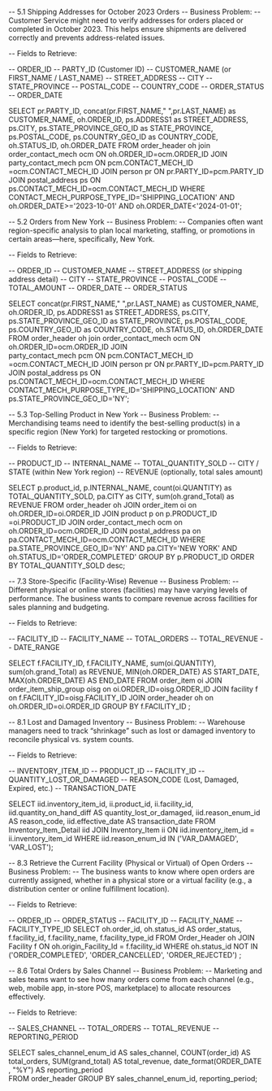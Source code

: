 -- 5.1 Shipping Addresses for October 2023 Orders
-- Business Problem:
-- Customer Service might need to verify addresses for orders placed or completed in October 2023. This helps ensure shipments are delivered correctly and prevents address-related issues.

-- Fields to Retrieve:

-- ORDER_ID
-- PARTY_ID (Customer ID)
-- CUSTOMER_NAME (or FIRST_NAME / LAST_NAME)
-- STREET_ADDRESS
-- CITY
-- STATE_PROVINCE
-- POSTAL_CODE
-- COUNTRY_CODE
-- ORDER_STATUS
-- ORDER_DATE




 SELECT 
	pr.PARTY_ID,
	concat(pr.FIRST_NAME," ",pr.LAST_NAME) as CUSTOMER_NAME,
	oh.ORDER_ID,
	ps.ADDRESS1 as STREET_ADDRESS, 
        ps.CITY, ps.STATE_PROVINCE_GEO_ID as STATE_PROVINCE, 
    	ps.POSTAL_CODE, 
    	ps.COUNTRY_GEO_ID as COUNTRY_CODE, 
    	oh.STATUS_ID,
    	oh.ORDER_DATE 
 FROM
	order_header oh
 join
	order_contact_mech ocm
 ON 
	oh.ORDER_ID=ocm.ORDER_ID
 JOIN	
	party_contact_mech pcm 
 ON 
	pcm.CONTACT_MECH_ID =ocm.CONTACT_MECH_ID
 JOIN 
 	person pr 
 ON 
	pr.PARTY_ID=pcm.PARTY_ID
 JOIN 
	postal_address ps 
 ON 
	ps.CONTACT_MECH_ID=ocm.CONTACT_MECH_ID
 WHERE
	CONTACT_MECH_PURPOSE_TYPE_ID='SHIPPING_LOCATION'
 AND
	oh.ORDER_DATE>='2023-10-01' 
 AND
	oh.ORDER_DATE<'2024-01-01';
 
 
 
 
 
 
  -- 5.2 Orders from New York
-- Business Problem:
-- Companies often want region-specific analysis to plan local marketing, staffing, or promotions in certain areas—here, specifically, New York.

-- Fields to Retrieve:

-- ORDER_ID
-- CUSTOMER_NAME
-- STREET_ADDRESS (or shipping address detail)
-- CITY
-- STATE_PROVINCE
-- POSTAL_CODE
-- TOTAL_AMOUNT
-- ORDER_DATE
-- ORDER_STATUS



 
 
 
 
 
 SELECT 
	concat(pr.FIRST_NAME," ",pr.LAST_NAME) as CUSTOMER_NAME,
	oh.ORDER_ID,
	ps.ADDRESS1 as STREET_ADDRESS, 
    ps.CITY,
    ps.STATE_PROVINCE_GEO_ID as STATE_PROVINCE, 
    ps.POSTAL_CODE, 
    ps.COUNTRY_GEO_ID as COUNTRY_CODE, 
    oh.STATUS_ID,
    oh.ORDER_DATE 
 FROM
	order_header oh
 join
	order_contact_mech ocm
 ON 
	oh.ORDER_ID=ocm.ORDER_ID
 JOIN	
	party_contact_mech pcm 
 ON 
	pcm.CONTACT_MECH_ID =ocm.CONTACT_MECH_ID
 JOIN 
        person pr 
 ON 
        pr.PARTY_ID=pcm.PARTY_ID
 JOIN 
	postal_address ps 
 ON 
	ps.CONTACT_MECH_ID=ocm.CONTACT_MECH_ID
 WHERE
	CONTACT_MECH_PURPOSE_TYPE_ID='SHIPPING_LOCATION'
 AND
	ps.STATE_PROVINCE_GEO_ID='NY';
	



-- 5.3 Top-Selling Product in New York
-- Business Problem:
-- Merchandising teams need to identify the best-selling product(s) in a specific region (New York) for targeted restocking or promotions.

-- Fields to Retrieve:

-- PRODUCT_ID
-- INTERNAL_NAME
-- TOTAL_QUANTITY_SOLD
-- CITY / STATE (within New York region)
-- REVENUE (optionally, total sales amount)




SELECT 
	p.product_id,
	p.INTERNAL_NAME, 
	count(oi.QUANTITY) as TOTAL_QUANTITY_SOLD, 
        pa.CITY as CITY, 
        sum(oh.grand_Total) as REVENUE 
FROM 
	order_header oh 
JOIN
	order_item oi on oh.ORDER_ID=oi.ORDER_ID 
JOIN 
	product p on p.PRODUCT_ID =oi.PRODUCT_ID
JOIN 
	order_contact_mech ocm on oh.ORDER_ID=ocm.ORDER_ID
JOIN
	postal_address pa on pa.CONTACT_MECH_ID=ocm.CONTACT_MECH_ID 
WHERE
	pa.STATE_PROVINCE_GEO_ID='NY' 
AND 
	pa.CITY='NEW YORK'
AND 
        oh.STATUS_ID='ORDER_COMPLETED'
GROUP BY
	p.PRODUCT_ID
ORDER BY 
	TOTAL_QUANTITY_SOLD desc; 

 








 
 -- 7.3 Store-Specific (Facility-Wise) Revenue
-- Business Problem:
-- Different physical or online stores (facilities) may have varying levels of performance. The business wants to compare revenue across facilities for sales planning and budgeting.

-- Fields to Retrieve:

-- FACILITY_ID
-- FACILITY_NAME
-- TOTAL_ORDERS
-- TOTAL_REVENUE
-- DATE_RANGE




SELECT 
	f.FACILITY_ID, 
    f.FACILITY_NAME, 
    sum(oi.QUANTITY), 
	sum(oh.grand_Total) as REVENUE, 
	MIN(oh.ORDER_DATE) AS START_DATE, 
    MAX(oh.ORDER_DATE) AS END_DATE
FROM
	order_item oi 
JOIN
	order_item_ship_group oisg on oi.ORDER_ID=oisg.ORDER_ID 
JOIN
	facility f on f.FACILITY_ID=oisg.FACILITY_ID
JOIN
	order_header oh on oh.ORDER_ID=oi.ORDER_ID 
GROUP BY f.FACILITY_ID ;
 
 
 
 
 
 
 
 
 
 

-- 8.1 Lost and Damaged Inventory
-- Business Problem:
-- Warehouse managers need to track “shrinkage” such as lost or damaged inventory to reconcile physical vs. system counts.

-- Fields to Retrieve:

-- INVENTORY_ITEM_ID
-- PRODUCT_ID
-- FACILITY_ID
-- QUANTITY_LOST_OR_DAMAGED
-- REASON_CODE (Lost, Damaged, Expired, etc.)
-- TRANSACTION_DATE

SELECT
    iid.inventory_item_id,
    ii.product_id,
    ii.facility_id,
    iid.quantity_on_hand_diff AS quantity_lost_or_damaged,
    iid.reason_enum_id AS reason_code,
    iid.effective_date AS transaction_date
FROM
    Inventory_Item_Detail iid
JOIN
    Inventory_Item ii ON iid.inventory_item_id = ii.inventory_item_id
WHERE
    iid.reason_enum_id IN ('VAR_DAMAGED', 'VAR_LOST');








-- 8.3 Retrieve the Current Facility (Physical or Virtual) of Open Orders
-- Business Problem:
-- The business wants to know where open orders are currently assigned, whether in a physical store or a virtual facility (e.g., a distribution center or online fulfillment location).

-- Fields to Retrieve:

-- ORDER_ID
-- ORDER_STATUS
-- FACILITY_ID
-- FACILITY_NAME
-- FACILITY_TYPE_ID
SELECT
    oh.order_id,
    oh.status_id AS order_status,
    f.facility_id,
    f.facility_name,
    f.facility_type_id
FROM
    Order_Header oh
JOIN
    Facility f ON oh.origin_Facility_Id = f.facility_id 
WHERE
    oh.status_id NOT IN ('ORDER_COMPLETED', 'ORDER_CANCELLED', 'ORDER_REJECTED') ;


    
    
    
-- 8.6 Total Orders by Sales Channel
-- Business Problem:
-- Marketing and sales teams want to see how many orders come from each channel (e.g., web, mobile app, in-store POS, marketplace) to allocate resources effectively.

-- Fields to Retrieve:

-- SALES_CHANNEL
-- TOTAL_ORDERS
-- TOTAL_REVENUE
-- REPORTING_PERIOD


SELECT
    sales_channel_enum_id AS sales_channel,
    COUNT(order_id) AS total_orders,
    SUM(grand_total) AS total_revenue,
    date_format(ORDER_DATE , "%Y") AS reporting_period  
FROM
    order_header
GROUP BY
    sales_channel_enum_id, reporting_period;






    

